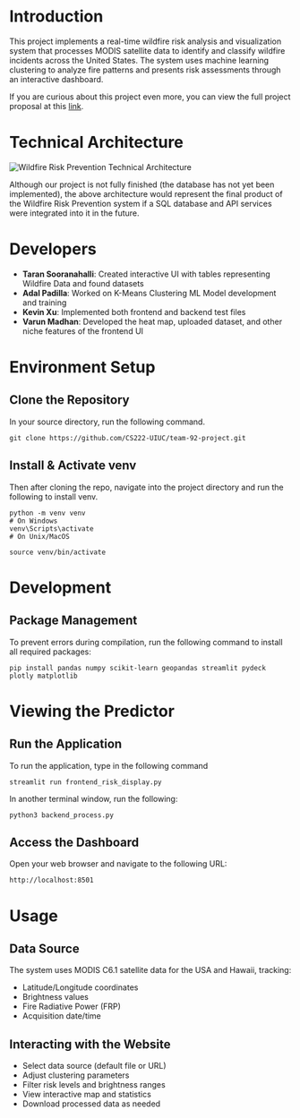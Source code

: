 # Introduction

This project implements a real-time wildfire risk analysis and visualization system that processes MODIS satellite data to identify and classify wildfire incidents across the United States. The system uses machine learning clustering to analyze fire patterns and presents risk assessments through an interactive dashboard.

If you are curious about this project even more, you can view the full project proposal at this [link](https://docs.google.com/document/d/1mJfcj2Yqdt3pFBDxfyTddpwHykLodA7CjMqltXxeUvA/edit?usp=sharing).

# Technical Architecture

![Wildfire Risk Prevention Technical Architecture](https://github.com/CS222-UIUC/team-92-project/blob/main/Architecture.png)

Although our project is not fully finished (the database has not yet been implemented), the above architecture would represent the final product of the Wildfire Risk Prevention system if a SQL database and API services were integrated into it in the future.

# Developers

- **Taran Sooranahalli**: Created interactive UI with tables representing Wildfire Data and found datasets
- **Adal Padilla**: Worked on K-Means Clustering ML Model development and training
- **Kevin Xu**: Implemented both frontend and backend test files
- **Varun Madhan**: Developed the heat map, uploaded dataset, and other niche features of the frontend UI

# Environment Setup

## Clone the Repository

In your source directory, run the following command.

```
git clone https://github.com/CS222-UIUC/team-92-project.git
```

## Install & Activate venv

Then after cloning the repo, navigate into the project directory and run the following to install venv.
```
python -m venv venv
# On Windows
venv\Scripts\activate
# On Unix/MacOS

source venv/bin/activate
```

# Development


## Package Management

To prevent errors during compilation, run the following command to install all required packages:
```
pip install pandas numpy scikit-learn geopandas streamlit pydeck plotly matplotlib
```


# Viewing the Predictor

## Run the Application

To run the application, type in the following command
```
streamlit run frontend_risk_display.py
```

In another terminal window, run the following:
```
python3 backend_process.py
```

## Access the Dashboard

Open your web browser and navigate to the following URL:
```
http://localhost:8501
```

# Usage

## Data Source
The system uses MODIS C6.1 satellite data for the USA and Hawaii, tracking:
* Latitude/Longitude coordinates
* Brightness values
* Fire Radiative Power (FRP)
* Acquisition date/time

## Interacting with the Website
* Select data source (default file or URL)
* Adjust clustering parameters
* Filter risk levels and brightness ranges
* View interactive map and statistics
* Download processed data as needed
